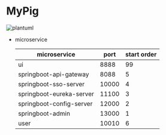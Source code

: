 # MyPig



![plantuml](http://www.plantuml.com/plantuml/png/rLTXQzim4FtkNt7WRz5CrdGR58gfkuMoaR4stZuCGa6LrLOqiuViP9HU__ka7AbN9IfHS5Bs4fCJij_TUpaVzadTSDqKgk4yIlQ9A8h01O81wuIUUTWHyjzQbJSWfhC2nEde1sm1V9NQsJwCkQgg1hBYbof1d8s7483u05-ZShP3JpvMvRMwWLpgkTJXXWmmZG_sNZRRbHl3cPPtV2ituaDhnPjuiC-QgIdDCLY69eeFmK6x4r4XR8NbaWuAwUkWtJ4a-50zebSX0-P4bDCzwmKmlmzcZwqemEpyytA9UVuDu3Z114SLBy004uiKPwgzo0-4Etvj-a3y78vQ2z-_nGXwYKcUz0mxWIreptWZ__1xIaxDOw9JFkMba1g90CLu-Cdm71tXbieDS5PBxNHjkyIL2338TeInB5JjAb_ClRuHEt5jVxf7a68tkGV1of7ODb4kiYmBJux3AQyR9NB9jRWb0upoWLNU0pfMazi-GFD9KiTsTfoadIXl4V2V_nUNhPbG7J3HYEg2g9zOJ3Qaee7JKYN_8AMxzcMZRBSjgU9ttgfeYc1gPxaB_nZsijba7yAUQjXwgibY6FRz6drOktqPL99_k7ca1ME-9Kz0HmM1hc2TK55pTbPLPrGFzMC7L6rdHfiDt_LhzdpDdf_B8f-AhqheoXWyLqBMPlrTyxBceb5LMTlzB-UPFUl-YZUgjj65VIg_6EVsXujR2RZJklVyKdmYosBnCluN)


* microservice

    microservice             | port  | start order |
    ------------------------ | ----- | ----------- |
    ui                       | 8888  | 99          |
    springboot-api-gateway   | 8088  | 5           |
    springboot-sso-server    | 10000 | 4           |
    springboot-eureka-server | 11100 | 3           |
    springboot-config-server | 12000 | 2           |
    springboot-admin         | 13000 | 1           |
    user                     | 10010 | 6           |
